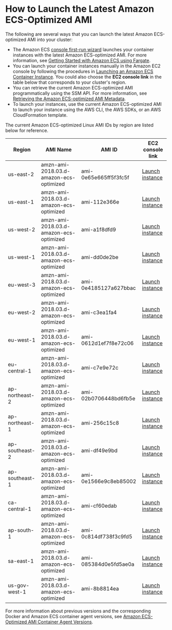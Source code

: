 # How to Launch the Latest Amazon ECS\-Optimized AMI<a name="ecs-optimized_AMI_launch_latest"></a>

The following are several ways that you can launch the latest Amazon ECS\-optimized AMI into your cluster:
+ The Amazon ECS [console first\-run wizard](https://console.aws.amazon.com/ecs/home#/firstRun) launches your container instances with the latest Amazon ECS\-optimized AMI\. For more information, see [Getting Started with Amazon ECS using Fargate](ECS_GetStarted.md)\.
+ You can launch your container instances manually in the Amazon EC2 console by following the procedures in [Launching an Amazon ECS Container Instance](launch_container_instance.md)\. You could also choose the **EC2 console link** in the table below that corresponds to your cluster's region\.
+ You can retrieve the current Amazon ECS\-optimized AMI programmatically using the SSM API\. For more information, see [Retrieving the Amazon ECS\-optimized AMI Metadata](retrieve-ecs-optimized_AMI.md)\.
+ To launch your instances, use the current Amazon ECS\-optimized AMI to launch your instance using the AWS CLI, the AWS SDKs, or an AWS CloudFormation template\.

The current Amazon ECS\-optimized Linux AMI IDs by region are listed below for reference\.


| Region | AMI Name | AMI ID | EC2 console link | 
| --- | --- | --- | --- | 
| us\-east\-2 | amzn\-ami\-2018\.03\.d\-amazon\-ecs\-optimized | ami\-0e65e665ff5f3fc5f | [Launch instance](https://console.aws.amazon.com/ec2/v2/home?region=us-east-2#LaunchInstanceWizard:ami=ami-0e65e665ff5f3fc5f) | 
| us\-east\-1 | amzn\-ami\-2018\.03\.d\-amazon\-ecs\-optimized | ami\-112e366e | [Launch instance](https://console.aws.amazon.com/ec2/v2/home?region=us-east-1#LaunchInstanceWizard:ami=ami-112e366e) | 
| us\-west\-2 | amzn\-ami\-2018\.03\.d\-amazon\-ecs\-optimized | ami\-a1f8dfd9 | [Launch instance](https://console.aws.amazon.com/ec2/v2/home?region=us-west-2#LaunchInstanceWizard:ami=ami-a1f8dfd9) | 
| us\-west\-1 | amzn\-ami\-2018\.03\.d\-amazon\-ecs\-optimized | ami\-dd0de2be | [Launch instance](https://console.aws.amazon.com/ec2/v2/home?region=us-west-1#LaunchInstanceWizard:ami=ami-dd0de2be) | 
| eu\-west\-3 | amzn\-ami\-2018\.03\.d\-amazon\-ecs\-optimized | ami\-0e4185127a627bbac | [Launch instance](https://console.aws.amazon.com/ec2/v2/home?region=eu-west-3#LaunchInstanceWizard:ami=ami-0e4185127a627bbac) | 
| eu\-west\-2 | amzn\-ami\-2018\.03\.d\-amazon\-ecs\-optimized | ami\-c3ea1fa4 | [Launch instance](https://console.aws.amazon.com/ec2/v2/home?region=eu-west-2#LaunchInstanceWizard:ami=ami-c3ea1fa4) | 
| eu\-west\-1 | amzn\-ami\-2018\.03\.d\-amazon\-ecs\-optimized | ami\-0612d1ef7f8e72c06 | [Launch instance](https://console.aws.amazon.com/ec2/v2/home?region=eu-west-1#LaunchInstanceWizard:ami=ami-0612d1ef7f8e72c06) | 
| eu\-central\-1 | amzn\-ami\-2018\.03\.d\-amazon\-ecs\-optimized | ami\-c7e9e72c | [Launch instance](https://console.aws.amazon.com/ec2/v2/home?region=eu-central-1#LaunchInstanceWizard:ami=ami-c7e9e72c) | 
| ap\-northeast\-2 | amzn\-ami\-2018\.03\.d\-amazon\-ecs\-optimized | ami\-02b0706448bd6fb5e | [Launch instance](https://console.aws.amazon.com/ec2/v2/home?region=ap-northeast-2#LaunchInstanceWizard:ami=ami-02b0706448bd6fb5e) | 
| ap\-northeast\-1 | amzn\-ami\-2018\.03\.d\-amazon\-ecs\-optimized | ami\-256c15c8 | [Launch instance](https://console.aws.amazon.com/ec2/v2/home?region=ap-northeast-1#LaunchInstanceWizard:ami=ami-256c15c8) | 
| ap\-southeast\-2 | amzn\-ami\-2018\.03\.d\-amazon\-ecs\-optimized | ami\-df49e9bd | [Launch instance](https://console.aws.amazon.com/ec2/v2/home?region=ap-southeast-2#LaunchInstanceWizard:ami=ami-df49e9bd) | 
| ap\-southeast\-1 | amzn\-ami\-2018\.03\.d\-amazon\-ecs\-optimized | ami\-0e1566e9c8eb85002 | [Launch instance](https://console.aws.amazon.com/ec2/v2/home?region=ap-southeast-1#LaunchInstanceWizard:ami=ami-0e1566e9c8eb85002) | 
| ca\-central\-1 | amzn\-ami\-2018\.03\.d\-amazon\-ecs\-optimized | ami\-cf60edab | [Launch instance](https://console.aws.amazon.com/ec2/v2/home?region=ca-central-1#LaunchInstanceWizard:ami=ami-cf60edab) | 
| ap\-south\-1 | amzn\-ami\-2018\.03\.d\-amazon\-ecs\-optimized | ami\-0c814df738f3c9fd5 | [Launch instance](https://console.aws.amazon.com/ec2/v2/home?region=ap-south-1#LaunchInstanceWizard:ami=ami-0c814df738f3c9fd5) | 
| sa\-east\-1 | amzn\-ami\-2018\.03\.d\-amazon\-ecs\-optimized | ami\-085384d0e5fd5ae0a | [Launch instance](https://console.aws.amazon.com/ec2/v2/home?region=sa-east-1#LaunchInstanceWizard:ami=ami-085384d0e5fd5ae0a) | 
| us\-gov\-west\-1 | amzn\-ami\-2018\.03\.d\-amazon\-ecs\-optimized | ami\-8b8814ea | [Launch instance](https://console.aws.amazon.com/ec2/v2/home?region=us-gov-west-1#LaunchInstanceWizard:ami=ami-8b8814ea) | 

 For more information about previous versions and the corresponding Docker and Amazon ECS container agent versions, see [Amazon ECS\-Optimized AMI Container Agent Versions](container_agent_versions.md#ecs-optimized-ami-agent-versions)\.